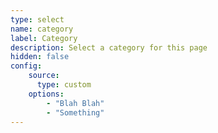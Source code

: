 ```yaml
---
type: select
name: category
label: Category
description: Select a category for this page
hidden: false
config:
    source:
      type: custom
    options:
        - "Blah Blah"
        - "Something"
---
```

